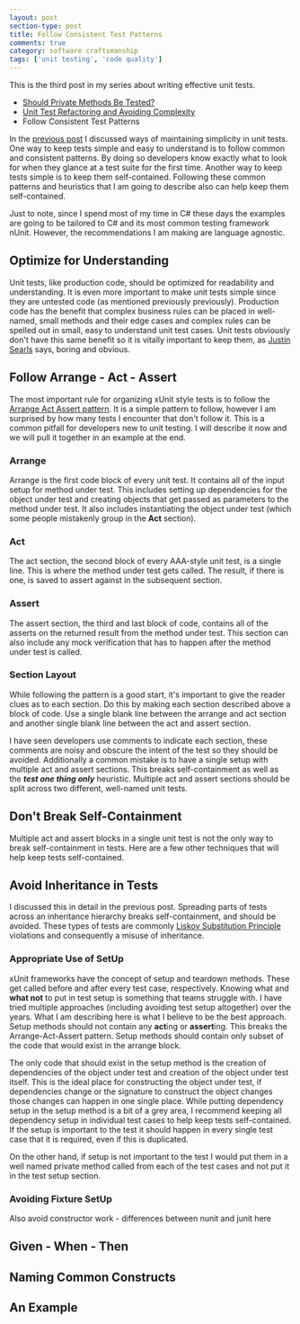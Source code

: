 ```yaml
---
layout: post
section-type: post
title: Follow Consistent Test Patterns
comments: true
category: software craftsmanship
tags: ['unit testing', 'code quality']
---
```


This is the third post in my series about writing effective unit tests.  
 
* [Should Private Methods Be Tested?](/2016/02/14/should-private-methods-be-tested.html)
* [Unit Test Refactoring and Avoiding Complexity](/2016/03/22/unit-test-refactoring-avoiding-complexity.html)
* Follow Consistent Test Patterns
 
In the [previous post](/2016/03/22/unit-test-refactoring-avoiding-complexity.html) I discussed ways of maintaining simplicity in unit tests. One way to keep tests simple and easy to understand is to follow common and consistent patterns. By doing so developers know exactly what to look for when they glance at a test suite for the first time. Another way to keep tests simple is to keep them self-contained. Following these common patterns and heuristics that I am going to describe also can help keep them self-contained. 

Just to note, since I spend most of my time in C# these days the examples are going to be tailored to C# and its most common testing framework nUnit. However, the recommendations I am making are language agnostic.

## Optimize for Understanding

Unit tests, like production code, should be optimized for readability and understanding. It is even more important to make unit tests simple since they are untested code (as mentioned previously previously). Production code has the benefit that complex business rules can be placed in well-named, small methods and their edge cases and complex rules can be spelled out in small, easy to understand unit test cases. Unit tests obviously don't have this same benefit so it is vitally important to keep them, as [Justin Searls](https://twitter.com/searls) says, boring and obvious.

## Follow Arrange - Act - Assert
The most important rule for organizing xUnit style tests is to follow the [Arrange Act Assert pattern](http://c2.com/cgi/wiki?ArrangeActAssert). It is a simple pattern to follow, however I am surprised by how many tests I encounter that don't follow it. This is a common pitfall for developers new to unit testing. I will describe it now and we will pull it together in an example at the end.  

### Arrange 
Arrange is the first code block of every unit test. It contains all of the input setup for method under test. This includes setting up dependencies for the object under test and creating objects that get passed as parameters to the method under test. It also includes instantiating the object under test (which some people mistakenly group in the **Act** section).

### Act
The act section, the second block of every AAA-style unit test, is a single line. This is where the method under test gets called. The result, if there is one, is saved to assert against in the subsequent section. 

### Assert
The assert section, the third and last block of code, contains all of the asserts on the returned result from the method under test. This section can also include any mock verification that has to happen after the method under test is called.

### Section Layout
While following the pattern is a good start, it's important to give the reader clues as to each section. Do this by making each section described above a block of code. Use a single blank line between the arrange and act section and another single blank line between the act and assert section.  

I have seen developers use comments to indicate each section, these comments are noisy and obscure the intent of the test so they should be avoided. Additionally a common mistake is to have a single setup with multiple act and assert sections. This breaks self-containment as well as the ***test one thing only*** heuristic. Multiple act and assert sections should be split across two different, well-named unit tests.
 
## Don't Break Self-Containment
Multiple act and assert blocks in a single unit test is not the only way to break self-containment in tests. Here are a few other techniques that will help keep tests self-contained.

## Avoid Inheritance in Tests
I discussed this in detail in the previous post. Spreading parts of tests across an inheritance hierarchy breaks self-containment, and should be avoided. These types of tests are commonly [Liskov Substitution Principle](https://en.wikipedia.org/wiki/Liskov_substitution_principle) violations and consequently a misuse of inheritance. 

### Appropriate Use of SetUp
xUnit frameworks have the concept of setup and teardown methods. These get called before and after every test case, respectively. Knowing what and **what not** to put in test setup is something that teams struggle with. I have tried multiple approaches (including avoiding test setup altogether) over the years. What I am describing here is what I believe to be the best approach. Setup methods should not contain any **act**ing or **assert**ing. This breaks the Arrange-Act-Assert pattern. Setup methods should contain only subset of the code that would exist in the arrange block. 

The only code that should exist in the setup method is the creation of dependencies of the object under test and creation of the object under test itself. This is the ideal place for constructing the object under test, if dependencies change or the signature to construct the object changes those changes can happen in one single place. While putting dependency setup in the setup method is a bit of a grey area, I recommend keeping all dependency setup in individual test cases to help keep tests self-contained. If the setup is important to the test it should happen in every single test case that it is required, even if this is duplicated. 

On the other hand, if setup is not important to the test I would put them in a well named private method called from each of the test cases and not put it in the test setup section.

### Avoiding Fixture SetUp
Also avoid constructor work - differences between nunit and junit here

## Given - When - Then

## Naming Common Constructs

## An Example
